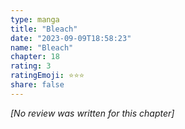 ```yaml
---
type: manga
title: "Bleach"
date: "2023-09-09T18:58:23"
name: "Bleach"
chapter: 18
rating: 3
ratingEmoji: ⭐️⭐️⭐️
share: false
---
```


_[No review was written for this chapter]_
